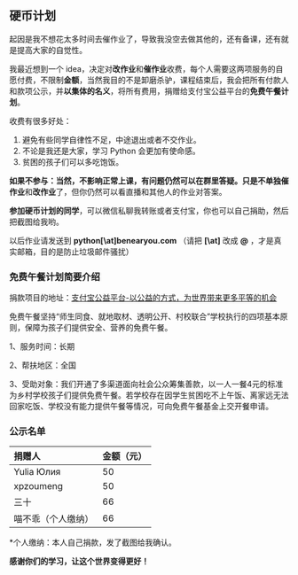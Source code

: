 ## 硬币计划

起因是我不想花太多时间去催作业了，导致我没空去做其他的，还有备课，还有就是提高大家的自觉性。

我最近想到一个 idea，决定对**改作业**和**催作业**收费，每个人需要这两项服务的自愿付费，不限制**金额**，当然我目的不是卸磨杀驴，课程结束后，我会把所有付款人和款项公示，并**以集体的名义**，将所有费用，捐赠给支付宝公益平台的**免费午餐计划**。

收费有很多好处：

1. 避免有些同学自律性不足，中途退出或者不交作业。
2. 不论是我还是大家，学习 Python 会更加有使命感。
3. 贫困的孩子们可以多吃饱饭。

**如果不参与：**当然，不影响正常上课，有问题仍然可以在群里答疑。只是不单独**催作业**和**改作业**了，但你仍然可以看直播和其他人的作业对答案。

**参加硬币计划的同学**，可以微信私聊我转账或者支付宝，你也可以自己捐助，然后把截图给我哟。

以后作业请发送到 **python[\at]benearyou.com** （请把 **[\at]** 改成 **@** ，才是真实邮箱，目的是防止垃圾邮件骚扰）

### 免费午餐计划简要介绍

捐款项目的地址：[支付宝公益平台-以公益的方式，为世界带来更多平等的机会](https://love.alipay.com/donate/itemDetail.htm?name=2014010616214122130)

免费午餐坚持“师生同食、就地取材、透明公开、村校联合”学校执行的四项基本原则，保障为孩子们提供安全、营养的免费午餐。

1、服务时间：长期

2、帮扶地区：全国

3、受助对象：我们开通了多渠道面向社会公众筹集善款，以一人一餐4元的标准为乡村学校孩子们提供免费午餐。若学校存在因学生贫困吃不上午饭、离家远无法回家吃饭、学校没有能力提供午餐等情况，可向免费午餐基金上交开餐申请。

### 公示名单

| 捐赠人             | 金额（元） |
| :----------------- | ---------- |
| Yulia Юлия         | 50         |
| xpzoumeng          | 50         |
| 三十               | 66         |
| 喵不乖（个人缴纳） | 66         |

*个人缴纳：本人自己捐款，发了截图给我确认。

**感谢你们的学习，让这个世界变得更好！**